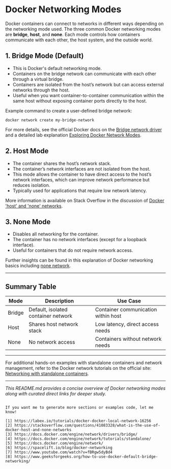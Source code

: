 
# Docker Networking Modes

Docker containers can connect to networks in different ways depending on the networking mode used. The three common Docker networking modes are **bridge**, **host**, and **none**. Each mode controls how containers communicate with each other, the host system, and the outside world.

## 1. Bridge Mode (Default)

- This is Docker's default networking mode.
- Containers on the bridge network can communicate with each other through a virtual bridge.
- Containers are isolated from the host’s network but can access external networks through the host.
- Useful when you want container-to-container communication within the same host without exposing container ports directly to the host.

Example command to create a user-defined bridge network:
```
docker network create my-bridge-network
```

For more details, see the official Docker docs on the [Bridge network driver](https://docs.docker.com/engine/network/drivers/bridge/) and a detailed lab explanation [Exploring Docker Network Modes](https://labex.io/tutorials/docker-docker-local-network-16256).

## 2. Host Mode

- The container shares the host’s network stack.
- The container’s network interfaces are not isolated from the host.
- This mode allows the container to have direct access to the host’s network interfaces, which can improve network performance but reduces isolation.
- Typically used for applications that require low network latency.

More information is available on Stack Overflow in the discussion of [Docker 'host' and 'none' networks](https://stackoverflow.com/questions/41083328/what-is-the-use-of-docker-host-and-none-networks).

## 3. None Mode

- Disables all networking for the container.
- The container has no network interfaces (except for a loopback interface).
- Useful for containers that do not require network access.

Further insights can be found in this explanation of Docker networking basics including [none network](https://spacelift.io/blog/docker-networking).

---

## Summary Table

| Mode   | Description                                 | Use Case                             |
|--------|---------------------------------------------|------------------------------------|
| Bridge | Default, isolated container network          | Container communication within host |
| Host   | Shares host network stack                     | Low latency, direct access needs    |
| None   | No network access                             | Containers without network needs    |

---

For additional hands-on examples with standalone containers and network management, refer to the Docker network tutorials on the official site: [Networking with standalone containers](https://docs.docker.com/engine/network/tutorials/standalone/).

---

*This README.md provides a concise overview of Docker networking modes along with curated direct links for deeper study.*
```

If you want me to generate more sections or examples code, let me know!

[1] https://labex.io/tutorials/docker-docker-local-network-16256
[2] https://stackoverflow.com/questions/41083328/what-is-the-use-of-docker-host-and-none-networks
[3] https://docs.docker.com/engine/network/drivers/bridge/
[4] https://docs.docker.com/engine/network/tutorials/standalone/
[5] https://docs.docker.com/engine/network/
[6] https://spacelift.io/blog/docker-networking
[7] https://www.youtube.com/watch?v=fBRgw5dyBd4
[8] https://www.geeksforgeeks.org/how-to-use-docker-default-bridge-networking/
